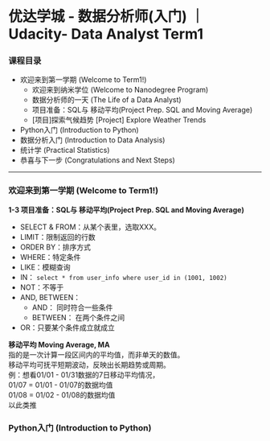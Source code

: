 # 优达学城 - 数据分析师(入门) ｜ Udacity- Data Analyst Term1

### 课程目录
- 欢迎来到第一学期 (Welcome to Term1!)
  - 欢迎来到纳米学位 (Welcome to Nanodegree Program)
  - 数据分析师的一天 (The Life of a Data Analyst)
  - 项目准备：SQL与 移动平均(Project Prep. SQL and Moving Average)
  - [项目]探索气候趋势 [Project] Explore Weather Trends
- Python入门 (Introduction to Python)
- 数据分析入门 (Introduction to Data Analysis)
- 统计学 (Practical Statistics)
- 恭喜与下一步 (Congratulations and Next Steps)

<hr></hr>

### 欢迎来到第一学期 (Welcome to Term1!)

**1-3 项目准备：SQL与 移动平均(Project Prep. SQL and Moving Average)**
- SELECT & FROM：从某个表里，选取XXX。
- LIMIT：限制返回的行数
- ORDER BY：排序方式
- WHERE：特定条件
- LIKE：模糊查询
- IN：
`select * from user_info where user_id in (1001, 1002)`
- NOT：不等于
- AND, BETWEEN：
  - AND： 同时符合一些条件
  - BETWEEN： 在两个条件之间
- OR：只要某个条件成立就成立

**移动平均 Moving Average, MA** <br>
指的是一次计算一段区间内的平均值，而非单天的数值。 <br>
移动平均可抚平短期波动，反映出长期趋势或周期。 <br>
例：想看01/01 - 01/31数据的7日移动平均情况， <br>
01/07 = 01/01 - 01/07的数据均值 <br>
01/08 = 01/02 - 01/08的数据均值 <br>
以此类推

### Python入门 (Introduction to Python)
